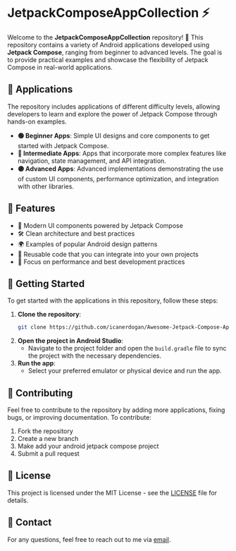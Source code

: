 # JetpackComposeAppCollection ⚡️

Welcome to the **JetpackComposeAppCollection** repository! 🚀 This repository contains a variety of Android applications developed using **Jetpack Compose**, ranging from beginner to advanced levels. The goal is to provide practical examples and showcase the flexibility of Jetpack Compose in real-world applications.

## 📱 Applications

The repository includes applications of different difficulty levels, allowing developers to learn and explore the power of Jetpack Compose through hands-on examples.

- **🟢 Beginner Apps**: Simple UI designs and core components to get started with Jetpack Compose.
- **🔵 Intermediate Apps**: Apps that incorporate more complex features like navigation, state management, and API integration.
- **🟣 Advanced Apps**: Advanced implementations demonstrating the use of custom UI components, performance optimization, and integration with other libraries.

<!---
<details>
  <summary>🟢 Beginner Apps</summary>
  
  - **Counter App**: A simple app with increment and reset functionality to understand state management.
  - **Todo List**: A basic to-do list app demonstrating list rendering and user input handling.
  - **Basic Calculator**: A lightweight calculator showcasing user interaction with Jetpack Compose components.
</details>

<details>
  <summary>🔵 Intermediate Apps</summary>
  
  - **Weather App**: Fetch and display real-time weather data using REST APIs.
  - **Notes App**: A note-taking app with local database integration (Room) and CRUD operations.
  - **E-Commerce UI**: A beautifully designed e-commerce app with multi-screen navigation and animations.
</details>

<details>
  <summary>🟣 Advanced Apps</summary>
  
  - **News Aggregator**: An app that fetches and categorizes news articles using APIs, with offline support.
  - **Fitness Tracker**: A fitness tracking app with sensor integration and advanced UI components.
  - **Streaming Platform UI**: A Netflix-like UI with complex layouts, performance optimization, and dynamic data.
</details>
-->

## 🌟 Features

- 🧩 Modern UI components powered by Jetpack Compose
- 🛠 Clean architecture and best practices
- 🌍 Examples of popular Android design patterns
- 🔄 Reusable code that you can integrate into your own projects
- 🚀 Focus on performance and best development practices

## 🚀 Getting Started

To get started with the applications in this repository, follow these steps:

1. **Clone the repository**:
    ```bash
    git clone https://github.com/icanerdogan/Awesome-Jetpack-Compose-App-Collection.git
    ```
2. **Open the project in Android Studio**:
    - Navigate to the project folder and open the `build.gradle` file to sync the project with the necessary dependencies.
3. **Run the app**:
    - Select your preferred emulator or physical device and run the app.

## 🤝 Contributing

Feel free to contribute to the repository by adding more applications, fixing bugs, or improving documentation. To contribute:

1. Fork the repository
2. Create a new branch
3. Make add your android jetpack compose project
4. Submit a pull request

## 📄 License

This project is licensed under the MIT License - see the [LICENSE](LICENSE.md) file for details.

## 📧 Contact

For any questions, feel free to reach out to me via [email](mailto:ibrahimcan.erdogann@gmail.com).
